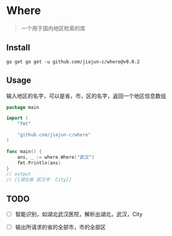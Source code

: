 # Where 
> 一个用于国内地区检索的库

## Install 

```shell
go get go get -u github.com/jiajun-c/where@v0.0.2
```

## Usage

输入地区的名字，可以是省，市，区的名字，返回一个地区信息数组

```go
package main

import (
	"fmt"

	"github.com/jiajun-c/where"
)

func main() {
	ans, _ := where.Where("武汉")
	fmt.Println(ans)
}
// output
// [{湖北省 武汉市  City}]
```

## TODO
- [ ] 智能识别，如湖北武汉医院，解析出湖北，武汉，City
- [ ] 输出所请求的省的全部市，市的全部区

